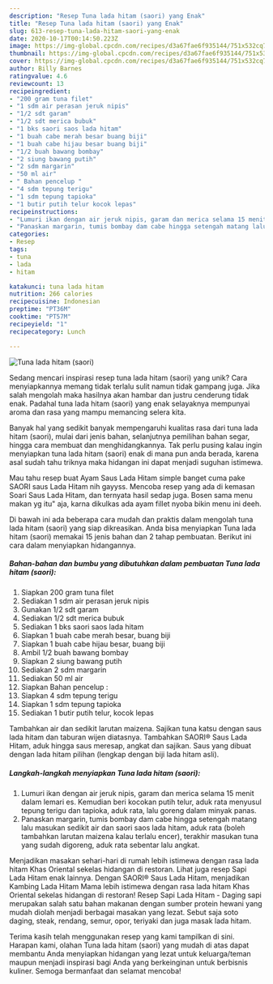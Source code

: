 ```yaml
---
description: "Resep Tuna lada hitam (saori) yang Enak"
title: "Resep Tuna lada hitam (saori) yang Enak"
slug: 613-resep-tuna-lada-hitam-saori-yang-enak
date: 2020-10-17T00:14:50.223Z
image: https://img-global.cpcdn.com/recipes/d3a67fae6f935144/751x532cq70/tuna-lada-hitam-saori-foto-resep-utama.jpg
thumbnail: https://img-global.cpcdn.com/recipes/d3a67fae6f935144/751x532cq70/tuna-lada-hitam-saori-foto-resep-utama.jpg
cover: https://img-global.cpcdn.com/recipes/d3a67fae6f935144/751x532cq70/tuna-lada-hitam-saori-foto-resep-utama.jpg
author: Billy Barnes
ratingvalue: 4.6
reviewcount: 13
recipeingredient:
- "200 gram tuna filet"
- "1 sdm air perasan jeruk nipis"
- "1/2 sdt garam"
- "1/2 sdt merica bubuk"
- "1 bks saori saos lada hitam"
- "1 buah cabe merah besar buang biji"
- "1 buah cabe hijau besar buang biji"
- "1/2 buah bawang bombay"
- "2 siung bawang putih"
- "2 sdm margarin"
- "50 ml air"
- " Bahan pencelup "
- "4 sdm tepung terigu"
- "1 sdm tepung tapioka"
- "1 butir putih telur kocok lepas"
recipeinstructions:
- "Lumuri ikan dengan air jeruk nipis, garam dan merica selama 15 menit dalam lemari es. Kemudian beri kocokan putih telur, aduk rata menyusul tepung terigu dan tapioka, aduk rata, lalu goreng dalam minyak panas."
- "Panaskan margarin, tumis bombay dam cabe hingga setengah matang lalu masukan sedikit air dan saori saos lada hitam, aduk rata (boleh tambahkan larutan maizena kalau terlalu encer), terakhir masukan tuna yang sudah digoreng, aduk rata sebentar lalu angkat."
categories:
- Resep
tags:
- tuna
- lada
- hitam

katakunci: tuna lada hitam 
nutrition: 266 calories
recipecuisine: Indonesian
preptime: "PT36M"
cooktime: "PT57M"
recipeyield: "1"
recipecategory: Lunch

---
```



![Tuna lada hitam (saori)](https://img-global.cpcdn.com/recipes/d3a67fae6f935144/751x532cq70/tuna-lada-hitam-saori-foto-resep-utama.jpg)

Sedang mencari inspirasi resep tuna lada hitam (saori) yang unik? Cara menyiapkannya memang tidak terlalu sulit namun tidak gampang juga. Jika salah mengolah maka hasilnya akan hambar dan justru cenderung tidak enak. Padahal tuna lada hitam (saori) yang enak selayaknya mempunyai aroma dan rasa yang mampu memancing selera kita.

Banyak hal yang sedikit banyak mempengaruhi kualitas rasa dari tuna lada hitam (saori), mulai dari jenis bahan, selanjutnya pemilihan bahan segar, hingga cara membuat dan menghidangkannya. Tak perlu pusing kalau ingin menyiapkan tuna lada hitam (saori) enak di mana pun anda berada, karena asal sudah tahu triknya maka hidangan ini dapat menjadi suguhan istimewa.

Mau tahu resep buat Ayam Saus Lada Hitam simple banget cuma pake SAORI saus Lada Hitam nih gayyss. Mencoba resep yang ada di kemasan Soari Saus Lada Hitam, dan ternyata hasil sedap juga. Bosen sama menu makan yg itu&#34; aja, karna dikulkas ada ayam fillet nyoba bikin menu ini deeh.


Di bawah ini ada beberapa cara mudah dan praktis dalam mengolah tuna lada hitam (saori) yang siap dikreasikan. Anda bisa menyiapkan Tuna lada hitam (saori) memakai 15 jenis bahan dan 2 tahap pembuatan. Berikut ini cara dalam menyiapkan hidangannya.

<!--inarticleads1-->

##### Bahan-bahan dan bumbu yang dibutuhkan dalam pembuatan Tuna lada hitam (saori):

1. Siapkan 200 gram tuna filet
1. Sediakan 1 sdm air perasan jeruk nipis
1. Gunakan 1/2 sdt garam
1. Sediakan 1/2 sdt merica bubuk
1. Sediakan 1 bks saori saos lada hitam
1. Siapkan 1 buah cabe merah besar, buang biji
1. Siapkan 1 buah cabe hijau besar, buang biji
1. Ambil 1/2 buah bawang bombay
1. Siapkan 2 siung bawang putih
1. Sediakan 2 sdm margarin
1. Sediakan 50 ml air
1. Siapkan  Bahan pencelup :
1. Siapkan 4 sdm tepung terigu
1. Siapkan 1 sdm tepung tapioka
1. Sediakan 1 butir putih telur, kocok lepas


Tambahkan air dan sedikit larutan maizena. Sajikan tuna katsu dengan saus lada hitam dan taburan wijen diatasnya. Tambahkan SAORI® Saus Lada Hitam, aduk hingga saus meresap, angkat dan sajikan. Saus yang dibuat dengan lada hitam pilihan (lengkap dengan biji lada hitam asli). 

<!--inarticleads2-->

##### Langkah-langkah menyiapkan Tuna lada hitam (saori):

1. Lumuri ikan dengan air jeruk nipis, garam dan merica selama 15 menit dalam lemari es. Kemudian beri kocokan putih telur, aduk rata menyusul tepung terigu dan tapioka, aduk rata, lalu goreng dalam minyak panas.
1. Panaskan margarin, tumis bombay dam cabe hingga setengah matang lalu masukan sedikit air dan saori saos lada hitam, aduk rata (boleh tambahkan larutan maizena kalau terlalu encer), terakhir masukan tuna yang sudah digoreng, aduk rata sebentar lalu angkat.


Menjadikan masakan sehari-hari di rumah lebih istimewa dengan rasa lada hitam Khas Oriental sekelas hidangan di restoran. Lihat juga resep Sapi Lada Hitam enak lainnya. Dengan SAORI® Saus Lada Hitam, menjadikan Kambing Lada Hitam Mama lebih istimewa dengan rasa lada hitam Khas Oriental sekelas hidangan di restoran! Resep Sapi Lada Hitam - Daging sapi merupakan salah satu bahan makanan dengan sumber protein hewani yang mudah diolah menjadi berbagai masakan yang lezat. Sebut saja soto daging, steak, rendang, semur, opor, teriyaki dan juga masak lada hitam. 

Terima kasih telah menggunakan resep yang kami tampilkan di sini. Harapan kami, olahan Tuna lada hitam (saori) yang mudah di atas dapat membantu Anda menyiapkan hidangan yang lezat untuk keluarga/teman maupun menjadi inspirasi bagi Anda yang berkeinginan untuk berbisnis kuliner. Semoga bermanfaat dan selamat mencoba!
